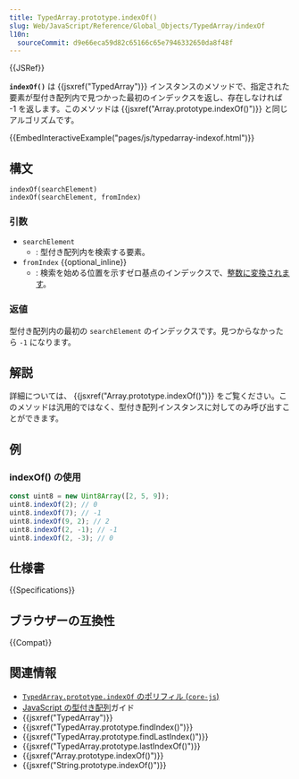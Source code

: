 ```yaml
---
title: TypedArray.prototype.indexOf()
slug: Web/JavaScript/Reference/Global_Objects/TypedArray/indexOf
l10n:
  sourceCommit: d9e66eca59d82c65166c65e7946332650da8f48f
---
```


{{JSRef}}

**`indexOf()`** は {{jsxref("TypedArray")}} インスタンスのメソッドで、指定された要素が型付き配列内で見つかった最初のインデックスを返し、存在しなければ -1 を返します。このメソッドは {{jsxref("Array.prototype.indexOf()")}} と同じアルゴリズムです。

{{EmbedInteractiveExample("pages/js/typedarray-indexof.html")}}

## 構文

```js-nolint
indexOf(searchElement)
indexOf(searchElement, fromIndex)
```

### 引数

- `searchElement`
  - : 型付き配列内を検索する要素。
- `fromIndex` {{optional_inline}}
  - : 検索を始める位置を示すゼロ基点のインデックスで、[整数に変換されます](/ja/docs/Web/JavaScript/Reference/Global_Objects/Number#整数への変換)。

### 返値

型付き配列内の最初の `searchElement` のインデックスです。見つからなかったら `-1` になります。

## 解説

詳細については、 {{jsxref("Array.prototype.indexOf()")}} をご覧ください。このメソッドは汎用的ではなく、型付き配列インスタンスに対してのみ呼び出すことができます。

## 例

### indexOf() の使用

```js
const uint8 = new Uint8Array([2, 5, 9]);
uint8.indexOf(2); // 0
uint8.indexOf(7); // -1
uint8.indexOf(9, 2); // 2
uint8.indexOf(2, -1); // -1
uint8.indexOf(2, -3); // 0
```

## 仕様書

{{Specifications}}

## ブラウザーの互換性

{{Compat}}

## 関連情報

- [`TypedArray.prototype.indexOf` のポリフィル (`core-js`)](https://github.com/zloirock/core-js#ecmascript-typed-arrays)
- [JavaScript の型付き配列](/ja/docs/Web/JavaScript/Guide/Typed_arrays)ガイド
- {{jsxref("TypedArray")}}
- {{jsxref("TypedArray.prototype.findIndex()")}}
- {{jsxref("TypedArray.prototype.findLastIndex()")}}
- {{jsxref("TypedArray.prototype.lastIndexOf()")}}
- {{jsxref("Array.prototype.indexOf()")}}
- {{jsxref("String.prototype.indexOf()")}}
